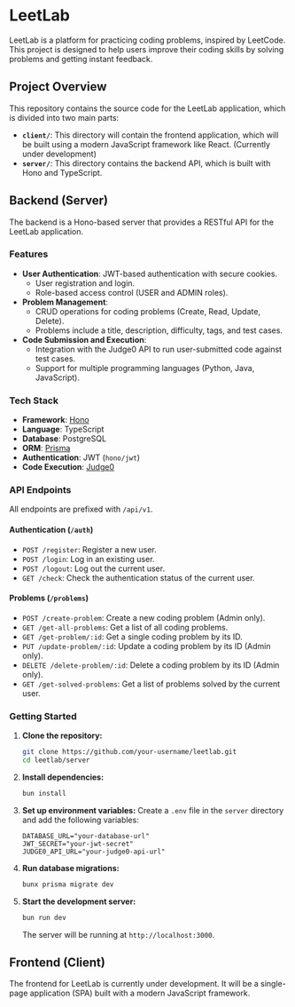 # LeetLab

LeetLab is a platform for practicing coding problems, inspired by LeetCode. This project is designed to help users improve their coding skills by solving problems and getting instant feedback.

## Project Overview

This repository contains the source code for the LeetLab application, which is divided into two main parts:

- **`client/`**: This directory will contain the frontend application, which will be built using a modern JavaScript framework like React. (Currently under development)
- **`server/`**: This directory contains the backend API, which is built with Hono and TypeScript.

## Backend (Server)

The backend is a Hono-based server that provides a RESTful API for the LeetLab application.

### Features

- **User Authentication**: JWT-based authentication with secure cookies.
  - User registration and login.
  - Role-based access control (USER and ADMIN roles).
- **Problem Management**:
  - CRUD operations for coding problems (Create, Read, Update, Delete).
  - Problems include a title, description, difficulty, tags, and test cases.
- **Code Submission and Execution**:
  - Integration with the Judge0 API to run user-submitted code against test cases.
  - Support for multiple programming languages (Python, Java, JavaScript).

### Tech Stack

- **Framework**: [Hono](https://hono.dev/)
- **Language**: TypeScript
- **Database**: PostgreSQL
- **ORM**: [Prisma](https://www.prisma.io/)
- **Authentication**: JWT (`hono/jwt`)
- **Code Execution**: [Judge0](https://judge0.com/)

### API Endpoints

All endpoints are prefixed with `/api/v1`.

#### Authentication (`/auth`)

- `POST /register`: Register a new user.
- `POST /login`: Log in an existing user.
- `POST /logout`: Log out the current user.
- `GET /check`: Check the authentication status of the current user.

#### Problems (`/problems`)

- `POST /create-problem`: Create a new coding problem (Admin only).
- `GET /get-all-problems`: Get a list of all coding problems.
- `GET /get-problem/:id`: Get a single coding problem by its ID.
- `PUT /update-problem/:id`: Update a coding problem by its ID (Admin only).
- `DELETE /delete-problem/:id`: Delete a coding problem by its ID (Admin only).
- `GET /get-solved-problems`: Get a list of problems solved by the current user.

### Getting Started

1.  **Clone the repository:**

    ```bash
    git clone https://github.com/your-username/leetlab.git
    cd leetlab/server
    ```

2.  **Install dependencies:**

    ```bash
    bun install
    ```

3.  **Set up environment variables:**
    Create a `.env` file in the `server` directory and add the following variables:

    ```
    DATABASE_URL="your-database-url"
    JWT_SECRET="your-jwt-secret"
    JUDGE0_API_URL="your-judge0-api-url"
    ```

4.  **Run database migrations:**

    ```bash
    bunx prisma migrate dev
    ```

5.  **Start the development server:**
    ```bash
    bun run dev
    ```
    The server will be running at `http://localhost:3000`.

## Frontend (Client)

The frontend for LeetLab is currently under development. It will be a single-page application (SPA) built with a modern JavaScript framework.
